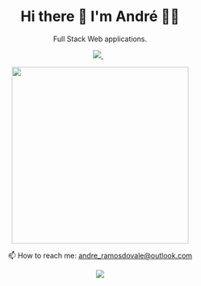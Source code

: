 <h1 align='center'>
  Hi there 👋 I'm André 👨‍💻
</h1>

<p align='center'>
    Full Stack Web applications.
</p>

<p align='center'>
    
  <a href="https://www.linkedin.com/in/andre-ramos-do-vale-671977144/">
    <img src="https://img.shields.io/badge/linkedin-%230077B5.svg?&style=for-the-badge&logo=linkedin&logoColor=white" />
  </a>&nbsp;&nbsp;
  
</p>

<p align='center'>
  <a href="#"><img src="https://github-readme-stats.vercel.app/api?username=andreramosdovale&show_icons=true&count_private=true" width="350"></a>
</p>

<p align='center'>
  📫 How to reach me: <a href='mailto:andre_ramosdovale@outlook.com'>andre_ramosdovale@outlook.com</a>
</p>
<p align='center'>
  <a href="#"><img src="https://badges.pufler.dev/visits/andreramosdovale/andreramosdovale"></a> 
</p>
